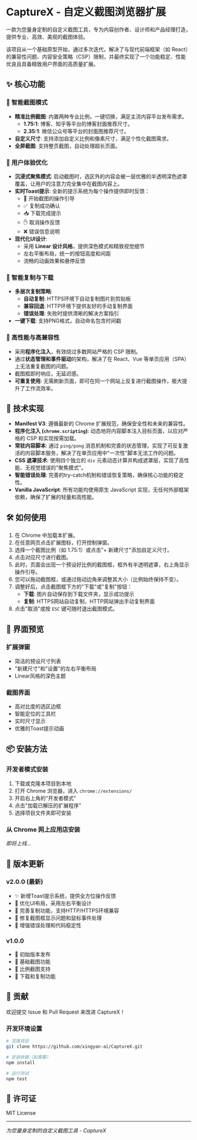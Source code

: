 # CaptureX - 自定义截图浏览器扩展

一款为您量身定制的自定义截图工具，专为内容创作者、设计师和产品经理打造，提供专业、高效、美观的截图体验。

该项目从一个基础原型开始，通过多次迭代，解决了与现代前端框架（如 React）的兼容性问题、内容安全策略（CSP）限制，并最终实现了一个功能稳定、性能优良且具备精致用户界面的高质量扩展。

## ✨ 核心功能

### 📐 智能截图模式
- **精准比例截图**: 内置两种专业比例，一键切换，满足主流内容平台发布需求。
  - **1.75:1**: 博客、知乎等平台的博客封面推荐尺寸。
  - **2.35:1**: 微信公众号等平台的封面图推荐尺寸。
- **自定义尺寸**: 支持添加自定义比例和像素尺寸，满足个性化截图需求。
- **全屏截图**: 支持整页截图，自动处理超长页面。

### 🎯 用户体验优化
- **沉浸式聚焦模式**: 启动截图时，选区外的内容会被一层优雅的半透明深色遮罩覆盖，让用户的注意力完全集中在截图内容上。
- **实时Toast提示**: 全新的提示系统为每个操作提供即时反馈：
  - 🎯 开始截图的操作引导
  - ✅ 复制成功确认
  - 📥 下载完成提示
  - ✋ 取消操作反馈
  - ❌ 错误信息说明
- **现代化UI设计**: 
  - 采用 **Linear 设计风格**，提供深色模式和精致视觉细节
  - 左右平衡布局，统一的按钮高度和间距
  - 流畅的动画效果和悬停反馈

### 💾 智能复制与下载
- **多层次复制策略**: 
  - **自动复制**: HTTPS环境下自动复制图片到剪贴板
  - **兼容回退**: HTTP环境下提供友好的手动复制界面
  - **错误处理**: 失败时提供清晰的解决方案指引
- **一键下载**: 支持PNG格式，自动命名包含时间戳

### 🔧 高性能与高兼容性
- 采用**程序化注入**，有效绕过多数网站严格的 CSP 限制。
- 通过**状态管理和事件驱动**的架构，解决了在 React、Vue 等单页应用（SPA）上无法重复截图的问题。
- 截图框即时响应，无延迟感。
- **可重复使用**: 无需刷新页面，即可在同一个网站上反复进行截图操作，极大提升了工作流效率。

## 🚀 技术实现

- **Manifest V3**: 遵循最新的 Chrome 扩展规范，确保安全性和未来的兼容性。
- **程序化注入 (`chrome.scripting`)**: 动态地将内容脚本注入目标页面，以应对严格的 CSP 和实现按需加载。
- **常驻内容脚本**: 通过 `ping/pong` 消息机制和完善的状态管理，实现了可反复激活的内容脚本服务，解决了在单页应用中"一次性"脚本无法工作的问题。
- **CSS 遮罩技术**: 使用四个独立的 `div` 元素动态计算并构成遮罩层，实现了高性能、无视觉错误的"聚焦模式"。
- **智能错误处理**: 完善的try-catch机制和错误恢复策略，确保核心功能的稳定性。
- **Vanilla JavaScript**: 所有功能均使用原生 JavaScript 实现，无任何外部框架依赖，确保了扩展的轻量和高性能。

## 🛠️ 如何使用

1.  在 Chrome 中加载本扩展。
2.  在任意网页点击扩展图标，打开控制弹窗。
3.  选择一个截图比例（如 1.75:1）或点击"+ 新建尺寸"添加自定义尺寸。
4.  点击对应尺寸进行截图。
5.  此时，页面会出现一个预设好比例的截图框，框外有半透明遮罩，右上角显示操作引导。
6.  您可以拖动截图框，或通过拖动边角来调整其大小（比例始终保持不变）。
7.  调整好后，点击截图框下方的"下载"或"复制"按钮：
    - **下载**: 图片自动保存到下载文件夹，显示成功提示
    - **复制**: HTTPS网站自动复制，HTTP网站弹出手动复制界面
8.  点击"取消"或按 `ESC` 键可随时退出截图模式。

## 🎨 界面预览

### 扩展弹窗
- 简洁的预设尺寸列表
- "新建尺寸"和"设置"的左右平衡布局
- Linear风格的深色主题

### 截图界面
- 高对比度的选区边框
- 智能定位的工具栏
- 实时尺寸显示
- 优雅的Toast提示动画

## 📦 安装方法

### 开发者模式安装
1. 下载或克隆本项目到本地
2. 打开 Chrome 浏览器，进入 `chrome://extensions/`
3. 开启右上角的"开发者模式"
4. 点击"加载已解压的扩展程序"
5. 选择项目文件夹即可安装

### 从 Chrome 网上应用店安装
*即将上线...*

## 🔄 版本更新

### v2.0.0 (最新)
- ✨ 新增Toast提示系统，提供全方位操作反馈
- 🎨 优化UI布局，采用左右平衡设计
- 🔧 完善复制功能，支持HTTP/HTTPS环境兼容
- 🐛 修复截图框显示问题和鼠标事件处理
- 🚀 增强错误处理和代码稳定性

### v1.0.0
- 🎉 初始版本发布
- 📐 基础截图功能
- 🎯 比例截图支持
- 💾 下载和复制功能

## 🤝 贡献

欢迎提交 Issue 和 Pull Request 来改进 CaptureX！

### 开发环境设置
```bash
# 克隆项目
git clone https://github.com/xingyan-ai/CaptureX.git

# 安装依赖（如需要）
npm install

# 运行测试
npm test
```

## 📄 许可证

MIT License

---

*为您量身定制的自定义截图工具 - CaptureX*
